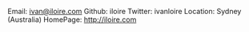 Email: ivan@iloire.com
Github: iloire
Twitter: ivanloire
Location: Sydney (Australia)
HomePage: http://iloire.com